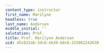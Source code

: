 ```yaml
---
content_type: instructor
first_name: Marilyne
headless: true
last_name: Andersen
middle_initial: ''
salutation: Prof.
title: Prof. Marilyne Andersen
uid: 45c822ab-3dc6-eb30-68c6-215062242639
---
```

